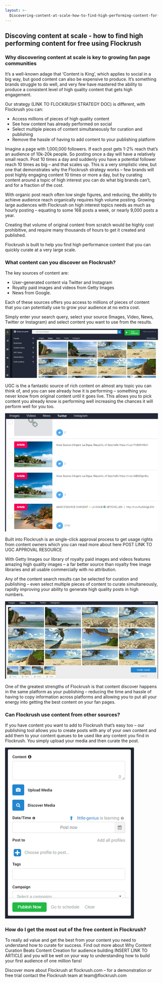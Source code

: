 ```yaml
---
layout: >-
  Discovering-content-at-scale-how-to-find-high-performing-content-for-free-using-Flockrush.html
---
```


<div class="ui left vertical stripe segment">
  <div class="ui left text container">
  <h2>
    Discoving content at scale - how to find high performing content for free using Flockrush
  </h2>
  <h3 class="ui header">
    Why discovering content at scale is key to growing fan page communities
  </h3>
  <p>It’s a well-known adage that ‘Content is King’, which applies to social in a big way, but good content can also be expensive to produce. It’s something brands struggle to do well, and very few have mastered the ability to produce
      a consistent level of high quality content that gets high engagement.
  </p>
  <p>Our strategy (LINK TO FLOCKRUSH STRATEGY DOC) is different, with Flockrush you can:
  </p>
  <ul class="ui list p-light-up"><li>Access millions of pieces of high quality content
      </li><li>See how content has already performed on social
      </li><li>Select multiple pieces of content simultaneously for curation and publishing
      </li><li>Remove the hassle of having to add content to your publishing platform
      </li></ul>
  <p>Imagine a page with 1,000,000 followers. If each post gets 1-2% reach that’s an audience of 10k-20k people. So posting once a day will have a relatively small reach. Post 10 times a day and suddenly you have a potential follower reach 10 times as
      big – and that scales up. This is a very simplistic view, but one that demonstrates why the Flockrush strategy works – few brands will post highly engaging content 10 times or more a day, but by curating content around a topic of high
      interest you can do what big brands can’t, and for a fraction of the cost.
  </p>
  <p>With organic post reach often low single figures, and reducing, the ability to achieve audience reach organically requires high volume posting. Growing large audiences with Flockrush on high interest topics needs as much as hourly posting – equating
      to some 168 posts a week, or nearly 9,000 posts a year.
  </p>
  <p>Creating that volume of original content from scratch would be highly cost prohibitive, and require many thousands of hours to get it created and published.
  </p>
  <p>Flockrush is built to help you find high performance content that you can quickly curate at a very large scale.
  </p>
  <h3 class="ui header">
    What content can you discover on Flockrush?
  </h3>
  <p></p>
  <p>The key sources of content are:
  </p>
  <ul class="ui list p-light-up"><li>User-generated content via Twitter and Instagram
      </li><li>Royalty paid images and videos from Getty Images
      </li><li>News from Google. &nbsp;
      </li></ul>
  <p>Each of these sources offers you access to millions of pieces of content that you can potentially use to grow your audience at no extra cost.
  </p>
  <p>Simply enter your search query, select your source (Images, Video, News, Twitter or Instagram) and select content you want to use from the results.
  </p>
  <p><img alt="Flockrush content discovery page" src="/img/resources/Posts/flockrush-content-discovery.png"></p>
  <p>UGC is the a fantastic source of rich content on almost any topic you can think of, and you can see already how it is performing – something you never know from original content until it goes live. This allows you to pick content you already know
      is performing well increasing the chances it will perform well for you too.
  </p>
  <p><img alt="Flockrush User Generated content discovery page" src="/img/resources/Posts/Flockrush-User-Generated-content-discovery-page.png"></p>
  <p></p>
  <p>Built into Flockrush is an single-click approval process to get usage rights from content owners which you can read more about here POST LINK TO UGC APPROVAL RESOURCE
  </p>
  <p>With Getty Images our library of royalty paid images and videos features amazing high quality images – a far better source than royalty free image libraries and all usable commercially with no attribution.
  </p>
  <p>Any of the content search results can be selected for curation and publishing – even select multiple pieces of content to curate simultaneously, rapidly improving your ability to generate high quality posts in high numbers.
  </p>
  <p><img alt="Curate at scale using Flockrush" src="/img/resources/Posts/curate-at-scale-flockrush.png"></p>
  <p></p>
  <p>One of the greatest strengths of Flockrush is that content discover happens in the same platform as your publishing – reducing the time and hassle of having to copy information across platforms and allowing you to put all your energy into getting
      the best content on your fan pages.
  </p>
  <h3 class="ui header">
    Can Flockrush use content from other sources?
  </h3>
  <p>If you have content you want to add to Flockrush that’s easy too – our publishing tool allows you to create posts with any of your own content and add them to your content queues to be used like any content you find in Flockrush. You simply
      upload your media and then curate the post.
  </p>
  <p><img alt="Use content from all sources" src="/img/resources/Posts/use-content-from-all-sources.png"></p>
  <p></p>
  <h3 class="ui header">
    How do I get the most out of the free content in Flockrush?
  </h3>
  <p>To really ad value and get the best from your content you need to understand how to curate for success. Find out more about Why Content Curation Beats Content Creation for audience building INSERT LINK TO ARTICLE and you will be well on your way to
          understanding how to build your first audience of one million fans!
      </p>
  <p>Discover more about Flockrush at flockrush.com – for a demonstration or free trial contact the Flockrush team at team@flockrush.com
      </p>
</div>
</div>
